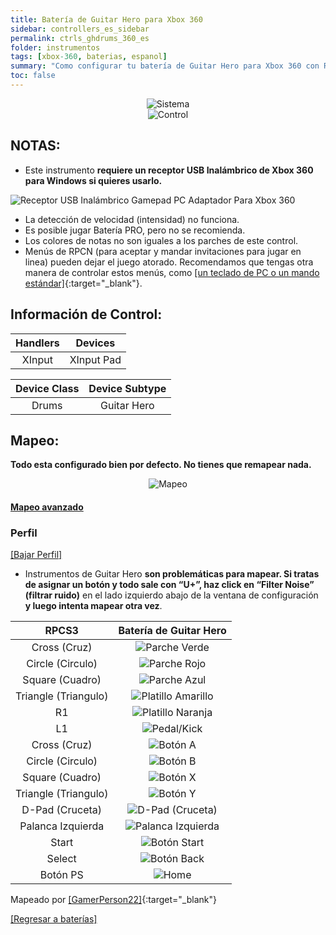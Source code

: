 ```yaml
---
title: Batería de Guitar Hero para Xbox 360
sidebar: controllers_es_sidebar
permalink: ctrls_ghdrums_360_es
folder: instrumentos
tags: [xbox-360, baterias, espanol]
summary: "Como configurar tu batería de Guitar Hero para Xbox 360 con RPCS3."
toc: false
---
```


<div align="center"> <img src="https://carlmylo.github.io/docu-rpcs3/images/instruments/plat/360.png" alt="Sistema" title="Sistema"></div>

<div align="center"> <img src="https://carlmylo.github.io/docu-rpcs3/images/instruments/cont/ghdrmscontroller.png" alt="Control" title="Control"></div>

## NOTAS:
* Este instrumento **requiere un receptor USB Inalámbrico de Xbox 360 para Windows si quieres usarlo.**

![Receptor USB Inalámbrico Gamepad PC Adaptador Para Xbox 360](https://carlmylo.github.io/docu-rpcs3/images/btns/ctrls/360/receiver.png "Receptor USB Inalámbrico Gamepad PC Adaptador Para Xbox 360")

* La detección de velocidad (intensidad) no funciona.
* Es posible jugar Batería PRO, pero no se recomienda.
* Los colores de notas no son iguales a los parches de este control.
* Menús de RPCN (para aceptar y mandar invitaciones para jugar en linea) pueden dejar el juego atorado. Recomendamos que tengas otra manera de controlar estos menús, como [[un teclado de PC o un mando estándar]](https://carlmylo.github.io/docu-rpcs3/ctrls_pads_es){:target="_blank"}.

## Información de Control:

| Handlers | Devices |
|:------------------:|:---------------------:|
| XInput | XInput Pad |

| Device Class | Device Subtype |
|:------------------:|:---------------------:|
| Drums | Guitar Hero |

## Mapeo:

**Todo esta configurado bien por defecto. No tienes que remapear nada.**

<div align="center"> <img src="https://carlmylo.github.io/docu-rpcs3/images/instruments/maps/drms360ghmapping.png" alt="Mapeo" title="Mapeo"></div>

<div class="panel-group" id="accordion">
                    <div class="panel panel-default">
                        <div class="panel-heading">
                            <h4 class="panel-title">
                                <a class="noCrossRef accordion-toggle" data-toggle="collapse" data-parent="#accordion" href="#mapeo-avanzado">Mapeo avanzado</a>
                            </h4>
                        </div>
                        <div id="mapeo-avanzado" class="panel-collapse collapse noCrossRef">
                            <div class="panel-body">
<h3 id="profile">Perfil</h3>
<p><a href="https://github.com/carlmylo/docu-rpcs3/raw/gh-pages/downloads/instrument-repo/Xbox%20360%20Guitar%20Hero%20Drums.7z" target="_blank">[Bajar Perfil]</a></p>
<ul>
<li>Instrumentos de Guitar Hero <strong>son problemáticas para mapear. Si tratas de asignar un botón y todo sale con “U+”, haz click en “Filter Noise” (filtrar ruido)</strong> en el lado izquierdo abajo de la ventana de configuración <strong>y luego intenta mapear otra vez</strong>.</li>
</ul>

<table>
<thead>
<tr>
<th align="center"><strong>RPCS3</strong></th>
<th align="center"><strong>Batería de Guitar Hero</strong></th>
</tr>
</thead>
<tbody>
<tr>
<td align="center">Cross (Cruz)</td>
<td align="center"><img src="https://carlmylo.github.io/docu-rpcs3/images/btns/drms/gh/gp.png" alt="Parche Verde" title="Parche Verde"></td>
</tr>
<tr>
<td align="center">Circle (Circulo)</td>
<td align="center"><img src="https://carlmylo.github.io/docu-rpcs3/images/btns/drms/gh/rp.png" alt="Parche Rojo" title="Parche Rojo"></td>
</tr>
<tr>
<td align="center">Square (Cuadro)</td>
<td align="center"><img src="https://carlmylo.github.io/docu-rpcs3/images/btns/drms/gh/bp.png" alt="Parche Azul" title="Parche Azul"></td>
</tr>
<tr>
<td align="center">Triangle (Triangulo)</td>
<td align="center"><img src="https://carlmylo.github.io/docu-rpcs3/images/btns/drms/gh/yc.png" alt="Platillo Amarillo" title="Platillo Amarillo"></td>
</tr>
<tr>
<td align="center">R1</td>
<td align="center"><img src="https://carlmylo.github.io/docu-rpcs3/images/btns/drms/gh/oc.png" alt="Platillo Naranja" title="Platillo Naranja"></td>
</tr>
<tr>
<td align="center">L1</td>
<td align="center"><img src="https://carlmylo.github.io/docu-rpcs3/images/btns/drms/gh/kp.png" alt="Pedal/Kick" title="Pedal/Kick"></td>
</tr>
<tr>
<td align="center">Cross (Cruz)</td>
<td align="center"><img src="https://carlmylo.github.io/docu-rpcs3/images/btns/ctrls/360/a.png" alt="Botón A" title="Botón A"></td>
</tr>
<tr>
<td align="center">Circle (Circulo)</td>
<td align="center"><img src="https://carlmylo.github.io/docu-rpcs3/images/btns/ctrls/360/b.png" alt="Botón B" title="Botón B"></td>
</tr>
<tr>
<td align="center">Square (Cuadro)</td>
<td align="center"><img src="https://carlmylo.github.io/docu-rpcs3/images/btns/ctrls/360/x.png" alt="Botón X" title="Botón X"></td>
</tr>
<tr>
<td align="center">Triangle (Triangulo)</td>
<td align="center"><img src="https://carlmylo.github.io/docu-rpcs3/images/btns/ctrls/360/y.png" alt="Botón Y" title="Botón Y"></td>
</tr>
<tr>
<td align="center">D-Pad (Cruceta)</td>
<td align="center"><img src="https://carlmylo.github.io/docu-rpcs3/images/btns/ctrls/xbox/dp.png" alt="D-Pad (Cruceta)" title="D-Pad (Cruceta)"></td>
</tr>
<tr>
<td align="center">Palanca Izquierda</td>
<td align="center"><img src="https://carlmylo.github.io/docu-rpcs3/images/btns/ctrls/360/ls.png" alt="Palanca Izquierda" title="Palanca Izquierda"></td>
</tr>
<tr>
<td align="center">Start</td>
<td align="center"><img src="https://carlmylo.github.io/docu-rpcs3/images/btns/ctrls/360/start.png" alt="Botón Start" title="Botón Start"></td>
</tr>
<tr>
<td align="center">Select</td>
<td align="center"><img src="https://carlmylo.github.io/docu-rpcs3/images/btns/ctrls/360/back.png" alt="Botón Back" title="Botón Back"></td>
</tr>
<tr>
<td align="center">Botón PS</td>
<td align="center"><img src="https://carlmylo.github.io/docu-rpcs3/images/btns/ctrls/360/home.png" alt="Home" title="Home"></td>
</tr>
</tbody>
</table>
                            </div>
                        </div>
                    </div>
                    <!-- /.panel -->
</div>
<!-- /.panel-group -->

Mapeado por [[GamerPerson22]](https://www.youtube.com/channel/UCC5SlXPlnlGwBG7w6mvfx8g){:target="_blank"}

[[Regresar a baterías]](https://carlmylo.github.io/docu-rpcs3/ctrls_drums)